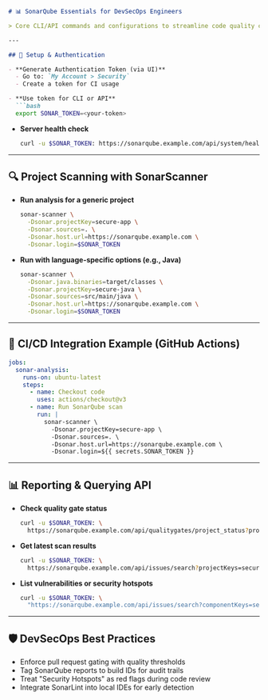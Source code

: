 ```markdown
# 📊 SonarQube Essentials for DevSecOps Engineers

> Core CLI/API commands and configurations to streamline code quality checks, vulnerability analysis, and CI/CD integration.

---

## 🚀 Setup & Authentication

- **Generate Authentication Token (via UI)**
  - Go to: `My Account > Security`
  - Create a token for CI usage

- **Use token for CLI or API**
  ```bash
  export SONAR_TOKEN=<your-token>
  ```

- **Server health check**
  ```bash
  curl -u $SONAR_TOKEN: https://sonarqube.example.com/api/system/health
  ```

---

## 🔍 Project Scanning with SonarScanner

- **Run analysis for a generic project**
  ```bash
  sonar-scanner \
    -Dsonar.projectKey=secure-app \
    -Dsonar.sources=. \
    -Dsonar.host.url=https://sonarqube.example.com \
    -Dsonar.login=$SONAR_TOKEN
  ```

- **Run with language-specific options (e.g., Java)**
  ```bash
  sonar-scanner \
    -Dsonar.java.binaries=target/classes \
    -Dsonar.projectKey=secure-java \
    -Dsonar.sources=src/main/java \
    -Dsonar.host.url=https://sonarqube.example.com \
    -Dsonar.login=$SONAR_TOKEN
  ```

---

## 🔄 CI/CD Integration Example (GitHub Actions)

```yaml
jobs:
  sonar-analysis:
    runs-on: ubuntu-latest
    steps:
      - name: Checkout code
        uses: actions/checkout@v3
      - name: Run SonarQube scan
        run: |
          sonar-scanner \
            -Dsonar.projectKey=secure-app \
            -Dsonar.sources=. \
            -Dsonar.host.url=https://sonarqube.example.com \
            -Dsonar.login=${{ secrets.SONAR_TOKEN }}
```

---

## 📊 Reporting & Querying API

- **Check quality gate status**
  ```bash
  curl -u $SONAR_TOKEN: \
    https://sonarqube.example.com/api/qualitygates/project_status?projectKey=secure-app
  ```

- **Get latest scan results**
  ```bash
  curl -u $SONAR_TOKEN: \
    https://sonarqube.example.com/api/issues/search?projectKeys=secure-app
  ```

- **List vulnerabilities or security hotspots**
  ```bash
  curl -u $SONAR_TOKEN: \
    "https://sonarqube.example.com/api/issues/search?componentKeys=secure-app&types=VULNERABILITY"
  ```

---

## 🛡️ DevSecOps Best Practices

- Enforce pull request gating with quality thresholds
- Tag SonarQube reports to build IDs for audit trails
- Treat "Security Hotspots" as red flags during code review
- Integrate SonarLint into local IDEs for early detection
